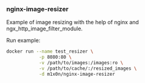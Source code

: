 ### nginx-image-resizer

Example of image resizing with the help of nginx and ngx_http_image_filter_module.

Run example:
```sh
docker run --name test_resizer \
            -p 8080:80 \
            -v /path/to/images:/images:ro \
            -v /path/to/cache/:/resized_images \
            -d m1x0n/nginx-image-resizer
```
